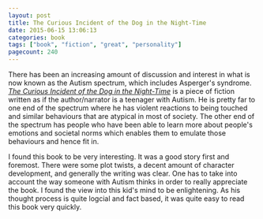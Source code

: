 ```yaml
---
layout: post
title: The Curious Incident of the Dog in the Night-Time
date: 2015-06-15 13:06:13
categories: book
tags: ["book", "fiction", "great", "personality"]
pagecount: 240
---
```


There has been an increasing amount of discussion
and interest in what is now known as the Autism
spectrum, which includes Asperger's syndrome.
[*The Curious Incident of the Dog in the Night-Time*][curious-amazon]
is a piece of fiction written as if the author/narrator is
a teenager with Autism. He is pretty far to one end of
the spectrum where he has violent reactions to being
touched and similar behaviours that are atypical in most
of society. The other end of the spectrum has people
who have been able to learn more about people's emotions
and societal norms which enables them to emulate those
behaviours and hence fit in.

I found this book to be very interesting. It was a good
story first and foremost. There were some plot twists,
a decent amount of character development, and generally
the writing was clear. One has to take into account the
way someone with Autism thinks in order to really appreciate
the book. I found the view into this kid's mind to be
enlightening. As his thought process is quite logcial and
fact based, it was quite easy to read this book very quickly.

[curious-amazon]:     http://smile.amazon.com/dp/B000FC1MCS
